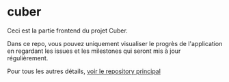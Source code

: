 # cuber

Ceci est la partie frontend du projet Cuber.  

Dans ce repo, vous pouvez uniquement visualiser le progrès de l'application en regardant les issues et les milestones qui seront mis à jour régulièrement.   

Pour tous les autres détails, [voir le repository principal](https://github.com/projetc22019/AHOKCuber)

